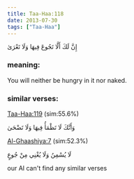 ```yaml
---
title: Taa-Haa:118
date: 2013-07-30
tags: ["Taa-Haa"]
---
```

إِنَّ لَكَ أَلَّا تَجُوعَ فِيهَا وَلَا تَعْرَىٰ
### meaning: 
You will neither be hungry in it nor naked.
### similar verses: 

[Taa-Haa:119](/20/119) (sim:55.6%)

وَأَنَّكَ لَا تَظْمَأُ فِيهَا وَلَا تَضْحَىٰ

[Al-Ghaashiya:7](/88/7) (sim:52.3%)

لَا يُسْمِنُ وَلَا يُغْنِي مِنْ جُوعٍ

our AI can't find any similar verses


